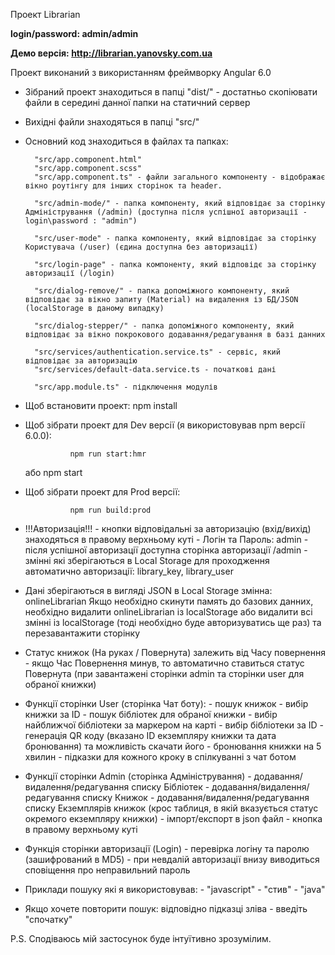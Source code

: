 <p>Проект Librarian</p>

<strong>login/password: admin/admin</strong>

<strong> Демо версія: http://librarian.yanovsky.com.ua </strong>

Проект виконаний з використанням фреймворку Angular 6.0

- Зібраний проект знаходиться в папці "dist/" - достатньо скопіювати файли в середині данної папки на статичний сервер
- Вихідні файли знаходяться в папці "src/"
- Основний код знаходиться в файлах та папках: 

        "src/app.component.html"
        "src/app.component.scss"
        "src/app.component.ts" - файли загального компоненту - відображає вікно роутінгу для інших сторінок та header.

        "src/admin-mode/" - папка компоненту, який відповідає за сторінку Адміністрування (/admin) (доступна після успішної авторизації - login\password : "admin")

        "src/user-mode" - папка компоненту, який відповідає за сторінку Користувача (/user) (єдина доступна без авторизації)

        "src/login-page" - папка компоненту, який відповідє за сторінку авторизації (/login)

        "src/dialog-remove/" - папка допоміжного компоненту, який відповідає за вікно запиту (Material) на видалення із БД/JSON (localStorage в даному випадку)

        "src/dialog-stepper/" - папка допоміжного компоненту, який відповідає за вікно покрокового додавання/редагування в базі данних

        "src/services/authentication.service.ts" - сервіс, який відповідає за авторизацію
        "src/services/default-data.service.ts - початкові дані

        "src/app.module.ts" - підключення модулів


- Щоб встановити проект: 
        npm install

- Щоб зібрати проект для Dev версії (я використовував npm версії 6.0.0):

                npm run start:hmr
    або
                npm start

- Щоб зібрати проект для Prod версії:

                npm run build:prod

- !!!Авторизація!!!
        - кнопки відповідальні за авторизацію (вхід/вихід) знаходяться в правому верхньому куті
        - Логін та Пароль: admin
        - після успішної авторизації доступна сторінка авторизації /admin
        - змінні які зберігаються в Local Storage для проходження автоматично авторизації: library_key, library_user

- Дані зберігаються в вигляді JSON в Local Storage змінна: onlineLibrarian
  Якщо необхідно скинути память до базових данних, необхідно видалити onlineLibrarian із localStorage або видалити всі змінні із localStorage (тоді необхідно буде авторизуватись ще раз) та перезавантажити сторінку

- Статус книжок (На руках / Повернута) залежить від Часу повернення - якщо Час Повернення минув, то автоматично ставиться статус Повернута (при завантажені сторінки admin та сторінки user для обраної книжки)

- Функції сторінки User (сторінка Чат боту):
        - пошук книжок
        - вибір книжки за ID
        - пошук бібліотек для обраної книжки
        - вибір найближчої бібліотеки за маркером на карті
        - вибір бібліотеки за ID
        - генерація QR коду (вказано ID екземпляру книжки та дата бронювання) та можливість скачати його
        - бронювання книжки на 5 хвилин
        - підказки для кожного кроку в спілкуванні з чат ботом

- Функції сторінки Admin (сторінка Адміністрування)
        - додавання/видалення/редагування списку Бібліотек
        - додавання/видалення/редагування списку Книжок
        - додавання/видалення/редагування списку Екземплярів книжок (крос таблиця, в якій вказується статус окремого екземпляру книжки)
        - імпорт/експорт в json файл - кнопка в правому верхньому куті

- Функція сторінки авторизації (Login)
        - перевірка логіну та паролю (зашифрований в MD5)
        - при невдалій авторизації внизу виводиться сповіщення про неправильний пароль

- Приклади пошуку які я використовував:
        - "javascript"
        - "стив"
        - "java"
- Якщо хочете повторити пошук: відповідно підказці зліва - введіть "спочатку"

P.S. Сподіваюсь мій застосунок буде інтуїтивно зрозумілим.